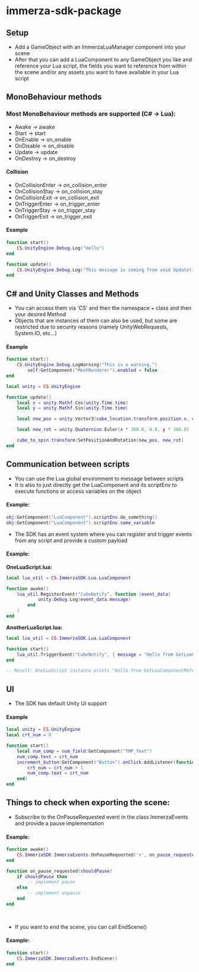# immerza-sdk-package

## Setup
* Add a GameObject with an ImmerzaLuaManager component into your scene
* After that you can add a LuaComponent to any GameObject you like and reference your Lua script, the fields you want to reference from within the scene and/or any assets you want to have available in your Lua script

## MonoBehaviour methods
### Most MonoBehaviour methods are supported (C# -> Lua):
* Awake -> awake
* Start -> start
* OnEnable -> on_enable
* OnDisable -> on_disable
* Update -> update
* OnDestroy -> on_destroy
#### Collision
* OnCollisionEnter -> on_collision_enter
* OnCollisionStay -> on_collision_stay
* OnCollisionExit -> on_collision_exit
* OnTriggerEnter -> on_trigger_enter
* OnTriggerStay -> on_trigger_stay
* OnTriggerExit -> on_trigger_exit
#### Example
```lua
function start()
	CS.UnityEngine.Debug.Log("Hello")
end

function update()
	CS.UnityEngine.Debug.Log("This message is coming from void Update().")
end
```
## C# and Unity Classes and Methods
* You can access them via 'CS' and then the namespace + class and then your desired Method
* Objects that are instances of them can also be used, but some are restricted due to security reasons (namely UnityWebRequests, System.IO, etc...)
#### Example
```lua
function start()
	CS.UnityEngine.Debug.LogWarning("This is a warning.")
    	self:GetComponent("MeshRenderer").enabled = false
end

local unity = CS.UnityEngine

function update()
	local x = unity.Mathf.Cos(unity.Time.time)
	local y = unity.Mathf.Sin(unity.Time.time)

	local new_pos = unity.Vector3(cube_location.transform.position.x, cube_location.transform.position.y, cube_location.transform.position.z)

    local new_rot = unity.Quaternion.Euler(x * 360.0, 0.0, y * 360.0)

    cube_to_spin.transform:SetPositionAndRotation(new_pos, new_rot)
end
```
## Communication between scripts
* You can use the Lua global environment to message between scripts
* It is also to just directly get the LuaComponent and its scriptEnv to execute functions or access variables on the object
#### Example:
```Lua
obj:GetComponent("LuaComponent").scriptEnv.do_something()
obj:GetComponent("LuaComponent").scriptEnv.some_variable
```

* The SDK has an event system where you can register and trigger events from any script and provide a custom payload
#### Example:
**OneLuaScript.lua:**
```Lua
local lua_util = CS.ImmerzaSDK.Lua.LuaComponent

function awake()
	lua_util.RegisterEvent("CubeNotify", function (event_data)
			unity.Debug.Log(event_data.message)
		end
	)
end
```

**AnotherLuaScript.lua:**
```Lua
local lua_util = CS.ImmerzaSDK.Lua.LuaComponent

function start()
    lua_util.TriggerEvent("CubeNotify", { message = "Hello from GetLuaComponentReference!" })
end

-- Result: OneLuaScript instance prints "Hello from GetLuaComponentReference!"
```

## UI
* The SDK has default Unity UI support
#### Example
```lua
local unity = CS.UnityEngine
local crt_num = 0

function start()
	local num_comp = num_field:GetComponent("TMP_Text")
	num_comp.text = crt_num
	increment_button:GetComponent("Button").onClick:AddListener(function()
		crt_num = crt_num + 1
		num_comp.text = crt_num
	end)
end
```
## Things to check when exporting the scene:
* Subscribe to the OnPauseRequested event in the class ImmerzaEvents and provide a pause implementation
#### Example:
```Lua
function awake()
	CS.ImmerzaSDK.ImmerzaEvents.OnPauseRequested('+', on_pause_requested)
end

function on_pause_requested(shouldPause)
	if shouldPause then
		-- implement pause
	else 
		-- implement unpause
	end
end
```
<br>

* If you want to end the scene, you can call EndScene()
#### Example:
```Lua
function start()
	CS.ImmerzaSDK.ImmerzaEvents.EndScene()
end
```